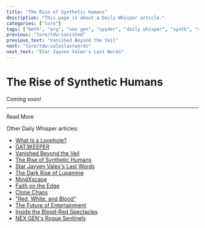 ```yaml
---
title: "The Rise of Synthetic Humans"
description: "This page is about a Daily Whisper article."
categories: ["lore"]
tags: ["bmth", "arg", "nex gen", "spyder", "daily whisper", "synth", "synths"]
previous: "lore/tdw-vanished"
previous_text: "Vanished Beyond the Veil"
next: "lore/tdw-valexlastwords"
next_text: "Star Jayven Valex's Last Words"
---
```

# The Rise of Synthetic Humans

Coming soon!

***

Read More

Other Daily Whisper articles:

- [What Is a Loophole?](tdw-loophole)
- [GAT3KEEPER](tdw-gatekeeper)
- [Vanished Beyond the Veil](tdw-vanished)
- [The Rise of Synthetic Humans](tdw-riseofsynth)
- [Star Jayven Valex's Last Words](tdw-valexlastwords)
- [The Dark Rise of Lupamine](tdw-riseoflupamine)
- [MindXscape](tdw-mindxscape)
- [Faith on the Edge](tdw-faithedge)
- [Clone Chaos](tdw-clonechaos)
- ["Red, White, and Blood"](tdw-redwhiteblood)
- [The Future of Entertainment](tdw-futureentertainment)
- [Inside the Blood-Red Spectacles](tdw-bloodredspectacles)
- [NEX GEN's Rogue Sentinels](tdw-roguesentinels)
